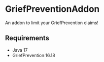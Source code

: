 # GriefPreventionAddon
An addon to limit your GriefPrevention claims!
## Requirements
- Java 17
- GriefPrevention 16.18
